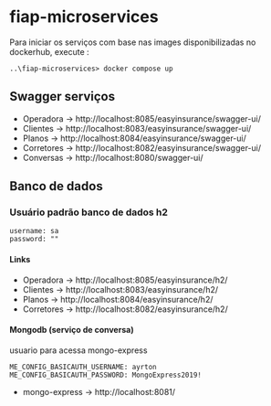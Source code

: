 # fiap-microservices

Para iniciar os serviços com base nas images disponibilizadas no dockerhub, execute :

~~~~
..\fiap-microservices> docker compose up
~~~~

## Swagger serviços
* Operadora  -> http://localhost:8085/easyinsurance/swagger-ui/
* Clientes   -> http://localhost:8083/easyinsurance/swagger-ui/
* Planos     -> http://localhost:8084/easyinsurance/swagger-ui/
* Corretores -> http://localhost:8082/easyinsurance/swagger-ui/
* Conversas  -> http://localhost:8080/swagger-ui/

## Banco de dados 
### Usuário padrão banco de dados h2 
~~~~
username: sa
password: ""
~~~~

#### Links
* Operadora  -> http://localhost:8085/easyinsurance/h2/
* Clientes   -> http://localhost:8083/easyinsurance/h2/
* Planos     -> http://localhost:8084/easyinsurance/h2/
* Corretores -> http://localhost:8082/easyinsurance/h2/

#### Mongodb (serviço de conversa)
usuario para acessa mongo-express
~~~~
ME_CONFIG_BASICAUTH_USERNAME: ayrton
ME_CONFIG_BASICAUTH_PASSWORD: MongoExpress2019!
~~~~
* mongo-express  -> http://localhost:8081/